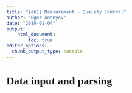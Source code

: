 ```yaml
---
title: "[eb1] Measurement - Quality Control"
author: "Egor Ananyev"
date: "2019-01-04"
output:
    html_document:
        toc: true
editor_options: 
  chunk_output_type: console
---
```


<style type="text/css">
body, td{
  font-family: Cambria;
}
code.r{
  font-family: Inconsolata;
}
</style>

# Data input and parsing













